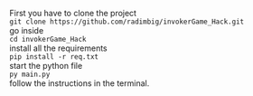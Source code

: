 First you have to clone the project\
`git clone https://github.com/radimbig/invokerGame_Hack.git` \
go inside\
`cd invokerGame_Hack`\
install all the requirements\
`pip install -r req.txt`\
start the python file\
`py main.py`\
follow the instructions in the terminal.
